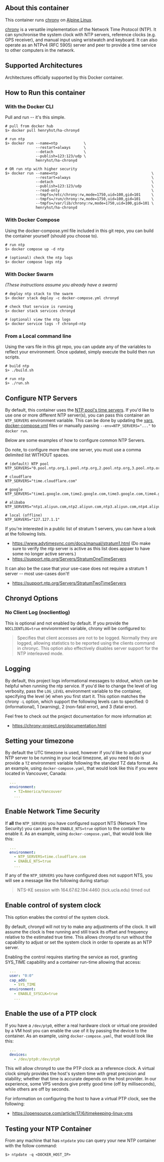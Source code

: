 ## About this container

This container runs [chrony](https://chrony-project.org/) on [Alpine Linux](https://alpinelinux.org/).

[chrony](https://chrony-project.org/) is a versatile implementation of the Network Time Protocol (NTP). It can synchronise the system clock with NTP servers, reference clocks (e.g. GPS receiver), and manual input using wristwatch and keyboard. It can also operate as an NTPv4 (RFC 5905) server and peer to provide a time service to other computers in the network.

## Supported Architectures

Architectures officially supported by this Docker container.

## How to Run this container

### With the Docker CLI

Pull and run -- it's this simple.

```
# pull from docker hub
$> docker pull henryhst/ha-chronyd

# run ntp
$> docker run --name=ntp            \
              --restart=always      \
              --detach              \
              --publish=123:123/udp \
              henryhst/ha-chronyd

# OR run ntp with higher security
$> docker run --name=ntp                                           \
              --restart=always                                     \
              --detach                                             \
              --publish=123:123/udp                                \
              --read-only                                          \
              --tmpfs=/etc/chrony:rw,mode=1750,uid=100,gid=101     \
              --tmpfs=/run/chrony:rw,mode=1750,uid=100,gid=101     \
              --tmpfs=/var/lib/chrony:rw,mode=1750,uid=100,gid=101 \
              henryhst/ha-chronyd
```


### With Docker Compose

Using the docker-compose.yml file included in this git repo, you can build the container yourself (should you choose to).


```
# run ntp
$> docker compose up -d ntp

# (optional) check the ntp logs
$> docker compose logs ntp
```


### With Docker Swarm

*(These instructions assume you already have a swarm)*

```
# deploy ntp stack to the swarm
$> docker stack deploy -c docker-compose.yml chronyd

# check that service is running
$> docker stack services chronyd

# (optional) view the ntp logs
$> docker service logs -f chronyd-ntp
```


### From a Local command line

Using the vars file in this git repo, you can update any of the variables to reflect your
environment. Once updated, simply execute the build then run scripts.

```
# build ntp
$> ./build.sh

# run ntp
$> ./run.sh
```


## Configure NTP Servers

By default, this container uses the [NTP pool's time servers](https://www.ntppool.org/en/). If you'd
like to use one or more different NTP server(s), you can pass this container an `NTP_SERVERS`
environment variable. This can be done by updating the [vars](vars), [docker-compose.yml](docker-compose.yml)
files or manually passing `--env=NTP_SERVERS="..."` to `docker run`.

Below are some examples of how to configure common NTP Servers.

Do note, to configure more than one server, you must use a comma delimited list WITHOUT spaces.

```
# (default) NTP pool
NTP_SERVERS="0.pool.ntp.org,1.pool.ntp.org,2.pool.ntp.org,3.pool.ntp.org"

# cloudflare
NTP_SERVERS="time.cloudflare.com"

# google
NTP_SERVERS="time1.google.com,time2.google.com,time3.google.com,time4.google.com"

# alibaba
NTP_SERVERS="ntp1.aliyun.com,ntp2.aliyun.com,ntp3.aliyun.com,ntp4.aliyun.com"

# local (offline)
NTP_SERVERS="127.127.1.1"
```

If you're interested in a public list of stratum 1 servers, you can have a look at the following lists.

 * https://www.advtimesync.com/docs/manual/stratum1.html (Do make sure to verify the ntp server is active
   as this list does appaer to have some no longer active servers.)
 * https://support.ntp.org/Servers/StratumOneTimeServers

It can also be the case that your use-case does not require a stratum 1 server -- most use-cases don't!

 * https://support.ntp.org/Servers/StratumTwoTimeServers

## Chronyd Options

### No Client Log (noclientlog)

This is optional and not enabled by default. If you provide the `NOCLIENTLOG=true` envivonrment variable,
chrony will be configured to:

> Specifies that client accesses are not to be logged. Normally they are logged, allowing statistics to
> be reported using the clients command in chronyc. This option also effectively disables server support
> for the NTP interleaved mode.


## Logging

By default, this project logs informational messages to stdout, which can be helpful when running the
ntp service. If you'd like to change the level of log verbosity, pass the `LOG_LEVEL` environment
variable to the container, specifying the level (`#`) when you first start it. This option matches
the chrony `-L` option, which support the following levels can to specified: 0 (informational), 1
(warning), 2 (non-fatal error), and 3 (fatal error).

Feel free to check out the project documentation for more information at:

 * https://chrony-project.org/documentation.html


## Setting your timezone

By default the UTC timezone is used, however if you'd like to adjust your NTP server to be running in your
local timezone, all you need to do is provide a `TZ` environment variable following the standard TZ data format.
As an example, using `docker-compose.yaml`, that would look like this if you were located in Vancouver, Canada:

```yaml
  ...
  environment:
    - TZ=America/Vancouver
    ...
```


## Enable Network Time Security

If **all** the `NTP_SERVERS` you have configured support NTS (Network Time Security) you can pass the `ENABLE_NTS=true`
option to the container to enable it. As an example, using `docker-compose.yaml`, that would look like this:

```yaml
  ...
  environment:
    - NTP_SERVERS=time.cloudflare.com
    - ENABLE_NTS=true
    ...
```

If any of the `NTP_SERVERS` you have configured does not support NTS, you will see a message like the
following during startup:

> NTS-KE session with 164.67.62.194:4460 (tick.ucla.edu) timed out


## Enable control of system clock

This option enables the control of the system clock.

By default, chronyd will not try to make any adjustments of the clock. It will assume the clock is free running
and still track its offset and frequency relative to the estimated true time. This allows chronyd to run without
the capability to adjust or set the system clock in order to operate as an NTP server.

Enabling the control requires starting the service as root, granting SYS_TIME capability and a container run-time allowing that access:

```yaml
  ...
  user: "0:0"
  cap_add:
    - SYS_TIME
  environment:
    - ENABLE_SYSCLK=true
    ...
```

## Enable the use of a PTP clock

If you have a `/dev/ptp0`, either a real hardware clock or virtual one provided by a VM host
you can enable the use of it by passing the device to the container. As an example,
using `docker-compose.yaml`, that would look like this:

```yaml
  ...
  devices:
    - /dev/ptp0:/dev/ptp0
```

This will allow chronyd to use the PTP clock as a reference clock. A virtual clock simply provides
the host's system time with great precision and stability; whether that time is accurate depends
on the host provider. In our experience, some VPS vendors give pretty good time (off by
milliseconds), while others are off by seconds.

For information on configuring the host to have a virtual PTP clock, see the following:

 * https://opensource.com/article/17/6/timekeeping-linux-vms


## Testing your NTP Container

From any machine that has `ntpdate` you can query your new NTP container with the follow
command:

```
$> ntpdate -q <DOCKER_HOST_IP>
```


